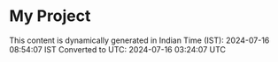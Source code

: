 # My Project

This content is dynamically generated in Indian Time (IST): 2024-07-16 08:54:07 IST
Converted to UTC: 2024-07-16 03:24:07 UTC
